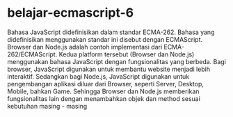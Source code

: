# belajar-ecmascript-6
Bahasa JavaScript didefinisikan dalam standar ECMA-262. Bahasa yang
didefinisikan menggunakan standar ini disebut dengan ECMAScript. Browser dan
Node.js adalah contoh implementasi dari ECMA-262/ECMAScript. Kedua platform
tersebut (Browser dan Node.js) menggunakan bahasa JavaScript dengan
fungsionalitas yang berbeda. Bagi browser, JavaScript digunakan untuk
membantu website menjadi lebih interaktif. Sedangkan bagi Node.js, JavaScript
digunakan untuk pengembangan aplikasi diluar dari Browser, seperti Server,
Desktop, Mobile, bahkan Game. Sehingga Browser dan Node.js memberikan
fungsionalitas lain dengan menambahkan objek dan method sesuai kebutuhan
masing - masing
